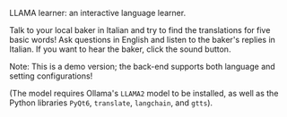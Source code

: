 LLAMA learner: an interactive language learner.

Talk to your local baker in Italian and try to find the translations for five basic words! Ask questions in English and listen to the baker's replies in Italian. If you want to hear the baker, click the sound button.

Note: This is a demo version; the back-end supports both language and setting configurations!

(The model requires Ollama's `LLAMA2` model to be installed, as well as the Python libraries `PyQt6`, `translate`, `langchain`, and `gtts`).
